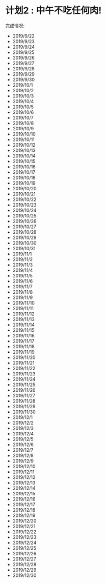 # 计划2 : 中午不吃任何肉!


完成情况:

- 2019/9/22
- 2019/9/23
- 2019/9/24
- 2019/9/25
- 2019/9/26
- 2019/9/27
- 2019/9/28
- 2019/9/29
- 2019/9/30
- 2019/10/1
- 2019/10/2
- 2019/10/3
- 2019/10/4
- 2019/10/5
- 2019/10/6
- 2019/10/7
- 2019/10/8
- 2019/10/9
- 2019/10/10
- 2019/10/11
- 2019/10/12
- 2019/10/13
- 2019/10/14
- 2019/10/15
- 2019/10/16
- 2019/10/17
- 2019/10/18
- 2019/10/19
- 2019/10/20
- 2019/10/21
- 2019/10/22
- 2019/10/23
- 2019/10/24
- 2019/10/25
- 2019/10/26
- 2019/10/27
- 2019/10/28
- 2019/10/29
- 2019/10/30
- 2019/10/31
- 2019/11/1
- 2019/11/2
- 2019/11/3
- 2019/11/4
- 2019/11/5
- 2019/11/6
- 2019/11/7
- 2019/11/8
- 2019/11/9
- 2019/11/10
- 2019/11/11
- 2019/11/12
- 2019/11/13
- 2019/11/14
- 2019/11/15
- 2019/11/16
- 2019/11/17
- 2019/11/18
- 2019/11/19
- 2019/11/20
- 2019/11/21
- 2019/11/22
- 2019/11/23
- 2019/11/24
- 2019/11/25
- 2019/11/26
- 2019/11/27
- 2019/11/28
- 2019/11/29
- 2019/11/30
- 2019/12/1
- 2019/12/2
- 2019/12/3
- 2019/12/4
- 2019/12/5
- 2019/12/6
- 2019/12/7
- 2019/12/8
- 2019/12/9
- 2019/12/10
- 2019/12/11
- 2019/12/12
- 2019/12/13
- 2019/12/14
- 2019/12/15
- 2019/12/16
- 2019/12/17
- 2019/12/18
- 2019/12/19
- 2019/12/20
- 2019/12/21
- 2019/12/22
- 2019/12/23
- 2019/12/24
- 2019/12/25
- 2019/12/26
- 2019/12/27
- 2019/12/28
- 2019/12/29
- 2019/12/30

